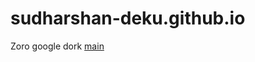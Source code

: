 # sudharshan-deku.github.io
Zoro google dork
<a href="https://sudharshan-deku.github.io/index.html">main</a>

